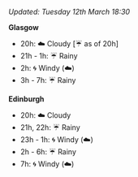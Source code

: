 *Updated: Tuesday 12th March 18:30*

**Glasgow**

* 20h: :cloud: Cloudy [:umbrella: as of 20h]
* 21h - 1h: :umbrella: Rainy
* 2h: :cyclone: Windy (:cloud:)
* 3h - 7h: :umbrella: Rainy

**Edinburgh**

* 20h: :cloud: Cloudy
* 21h, 22h: :umbrella: Rainy
* 23h - 1h: :cyclone: Windy (:cloud:)
* 2h - 6h: :umbrella: Rainy
* 7h: :cyclone: Windy (:cloud:)
